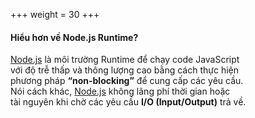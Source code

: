 +++
weight = 30
+++

#### Hiểu hơn về Node.js Runtime?

[Node.js](https://nodejs.org) là môi trường Runtime để chạy code JavaScript<br>
với độ trễ thấp và thông lượng cao bằng cách thực hiện<br>
phương pháp **“non-blocking”** để cung cấp các yêu cầu.<br>
Nói cách khác, [Node.js](https://nodejs.org) không lãng phí thời gian hoặc<br>
tài nguyên khi chờ các yêu cầu **I/O (Input/Output)** trả về.